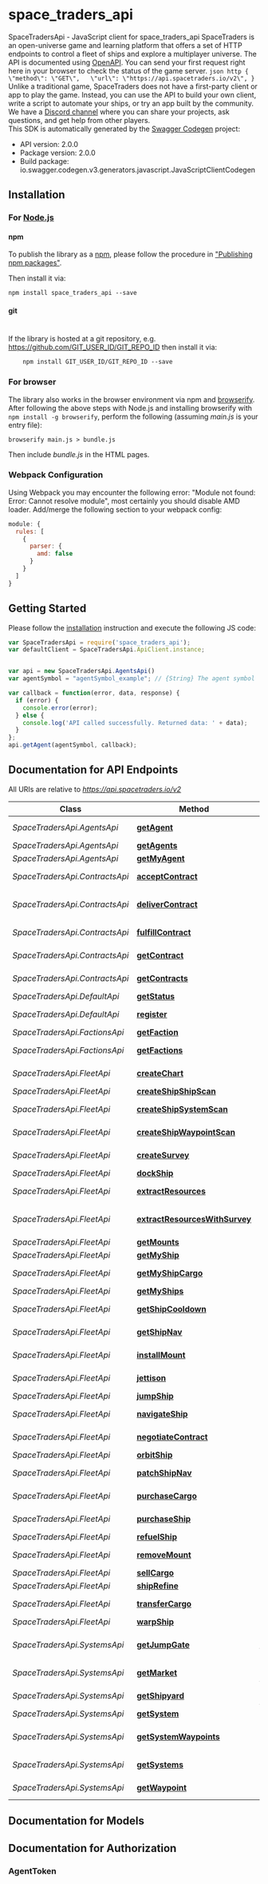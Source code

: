 # space_traders_api

SpaceTradersApi - JavaScript client for space_traders_api
SpaceTraders is an open-universe game and learning platform that offers a set of HTTP endpoints to control a fleet of ships and explore a multiplayer universe.  The API is documented using [OpenAPI](https://github.com/SpaceTradersAPI/api-docs). You can send your first request right here in your browser to check the status of the game server.  ```json http {   \"method\": \"GET\",   \"url\": \"https://api.spacetraders.io/v2\", } ```  Unlike a traditional game, SpaceTraders does not have a first-party client or app to play the game. Instead, you can use the API to build your own client, write a script to automate your ships, or try an app built by the community.  We have a [Discord channel](https://discord.com/invite/jh6zurdWk5) where you can share your projects, ask questions, and get help from other players.   
This SDK is automatically generated by the [Swagger Codegen](https://github.com/swagger-api/swagger-codegen) project:

- API version: 2.0.0
- Package version: 2.0.0
- Build package: io.swagger.codegen.v3.generators.javascript.JavaScriptClientCodegen

## Installation

### For [Node.js](https://nodejs.org/)

#### npm

To publish the library as a [npm](https://www.npmjs.com/),
please follow the procedure in ["Publishing npm packages"](https://docs.npmjs.com/getting-started/publishing-npm-packages).

Then install it via:

```shell
npm install space_traders_api --save
```

#### git
#
If the library is hosted at a git repository, e.g.
https://github.com/GIT_USER_ID/GIT_REPO_ID
then install it via:

```shell
    npm install GIT_USER_ID/GIT_REPO_ID --save
```

### For browser

The library also works in the browser environment via npm and [browserify](http://browserify.org/). After following
the above steps with Node.js and installing browserify with `npm install -g browserify`,
perform the following (assuming *main.js* is your entry file):

```shell
browserify main.js > bundle.js
```

Then include *bundle.js* in the HTML pages.

### Webpack Configuration

Using Webpack you may encounter the following error: "Module not found: Error:
Cannot resolve module", most certainly you should disable AMD loader. Add/merge
the following section to your webpack config:

```javascript
module: {
  rules: [
    {
      parser: {
        amd: false
      }
    }
  ]
}
```

## Getting Started

Please follow the [installation](#installation) instruction and execute the following JS code:

```javascript
var SpaceTradersApi = require('space_traders_api');
var defaultClient = SpaceTradersApi.ApiClient.instance;


var api = new SpaceTradersApi.AgentsApi()
var agentSymbol = "agentSymbol_example"; // {String} The agent symbol

var callback = function(error, data, response) {
  if (error) {
    console.error(error);
  } else {
    console.log('API called successfully. Returned data: ' + data);
  }
};
api.getAgent(agentSymbol, callback);
```

## Documentation for API Endpoints

All URIs are relative to *https://api.spacetraders.io/v2*

Class | Method | HTTP request | Description
------------ | ------------- | ------------- | -------------
*SpaceTradersApi.AgentsApi* | [**getAgent**](docs/AgentsApi.md#getAgent) | **GET** /agents/{agentSymbol} | Get Public Agent
*SpaceTradersApi.AgentsApi* | [**getAgents**](docs/AgentsApi.md#getAgents) | **GET** /agents | List Agents
*SpaceTradersApi.AgentsApi* | [**getMyAgent**](docs/AgentsApi.md#getMyAgent) | **GET** /my/agent | Get Agent
*SpaceTradersApi.ContractsApi* | [**acceptContract**](docs/ContractsApi.md#acceptContract) | **POST** /my/contracts/{contractId}/accept | Accept Contract
*SpaceTradersApi.ContractsApi* | [**deliverContract**](docs/ContractsApi.md#deliverContract) | **POST** /my/contracts/{contractId}/deliver | Deliver Cargo to Contract
*SpaceTradersApi.ContractsApi* | [**fulfillContract**](docs/ContractsApi.md#fulfillContract) | **POST** /my/contracts/{contractId}/fulfill | Fulfill Contract
*SpaceTradersApi.ContractsApi* | [**getContract**](docs/ContractsApi.md#getContract) | **GET** /my/contracts/{contractId} | Get Contract
*SpaceTradersApi.ContractsApi* | [**getContracts**](docs/ContractsApi.md#getContracts) | **GET** /my/contracts | List Contracts
*SpaceTradersApi.DefaultApi* | [**getStatus**](docs/DefaultApi.md#getStatus) | **GET** / | Get Status
*SpaceTradersApi.DefaultApi* | [**register**](docs/DefaultApi.md#register) | **POST** /register | Register New Agent
*SpaceTradersApi.FactionsApi* | [**getFaction**](docs/FactionsApi.md#getFaction) | **GET** /factions/{factionSymbol} | Get Faction
*SpaceTradersApi.FactionsApi* | [**getFactions**](docs/FactionsApi.md#getFactions) | **GET** /factions | List Factions
*SpaceTradersApi.FleetApi* | [**createChart**](docs/FleetApi.md#createChart) | **POST** /my/ships/{shipSymbol}/chart | Create Chart
*SpaceTradersApi.FleetApi* | [**createShipShipScan**](docs/FleetApi.md#createShipShipScan) | **POST** /my/ships/{shipSymbol}/scan/ships | Scan Ships
*SpaceTradersApi.FleetApi* | [**createShipSystemScan**](docs/FleetApi.md#createShipSystemScan) | **POST** /my/ships/{shipSymbol}/scan/systems | Scan Systems
*SpaceTradersApi.FleetApi* | [**createShipWaypointScan**](docs/FleetApi.md#createShipWaypointScan) | **POST** /my/ships/{shipSymbol}/scan/waypoints | Scan Waypoints
*SpaceTradersApi.FleetApi* | [**createSurvey**](docs/FleetApi.md#createSurvey) | **POST** /my/ships/{shipSymbol}/survey | Create Survey
*SpaceTradersApi.FleetApi* | [**dockShip**](docs/FleetApi.md#dockShip) | **POST** /my/ships/{shipSymbol}/dock | Dock Ship
*SpaceTradersApi.FleetApi* | [**extractResources**](docs/FleetApi.md#extractResources) | **POST** /my/ships/{shipSymbol}/extract | Extract Resources
*SpaceTradersApi.FleetApi* | [**extractResourcesWithSurvey**](docs/FleetApi.md#extractResourcesWithSurvey) | **POST** /my/ships/{shipSymbol}/extract/survey | Extract Resources with Survey
*SpaceTradersApi.FleetApi* | [**getMounts**](docs/FleetApi.md#getMounts) | **GET** /my/ships/{shipSymbol}/mounts | Get Mounts
*SpaceTradersApi.FleetApi* | [**getMyShip**](docs/FleetApi.md#getMyShip) | **GET** /my/ships/{shipSymbol} | Get Ship
*SpaceTradersApi.FleetApi* | [**getMyShipCargo**](docs/FleetApi.md#getMyShipCargo) | **GET** /my/ships/{shipSymbol}/cargo | Get Ship Cargo
*SpaceTradersApi.FleetApi* | [**getMyShips**](docs/FleetApi.md#getMyShips) | **GET** /my/ships | List Ships
*SpaceTradersApi.FleetApi* | [**getShipCooldown**](docs/FleetApi.md#getShipCooldown) | **GET** /my/ships/{shipSymbol}/cooldown | Get Ship Cooldown
*SpaceTradersApi.FleetApi* | [**getShipNav**](docs/FleetApi.md#getShipNav) | **GET** /my/ships/{shipSymbol}/nav | Get Ship Nav
*SpaceTradersApi.FleetApi* | [**installMount**](docs/FleetApi.md#installMount) | **POST** /my/ships/{shipSymbol}/mounts/install | Install Mount
*SpaceTradersApi.FleetApi* | [**jettison**](docs/FleetApi.md#jettison) | **POST** /my/ships/{shipSymbol}/jettison | Jettison Cargo
*SpaceTradersApi.FleetApi* | [**jumpShip**](docs/FleetApi.md#jumpShip) | **POST** /my/ships/{shipSymbol}/jump | Jump Ship
*SpaceTradersApi.FleetApi* | [**navigateShip**](docs/FleetApi.md#navigateShip) | **POST** /my/ships/{shipSymbol}/navigate | Navigate Ship
*SpaceTradersApi.FleetApi* | [**negotiateContract**](docs/FleetApi.md#negotiateContract) | **POST** /my/ships/{shipSymbol}/negotiate/contract | Negotiate Contract
*SpaceTradersApi.FleetApi* | [**orbitShip**](docs/FleetApi.md#orbitShip) | **POST** /my/ships/{shipSymbol}/orbit | Orbit Ship
*SpaceTradersApi.FleetApi* | [**patchShipNav**](docs/FleetApi.md#patchShipNav) | **PATCH** /my/ships/{shipSymbol}/nav | Patch Ship Nav
*SpaceTradersApi.FleetApi* | [**purchaseCargo**](docs/FleetApi.md#purchaseCargo) | **POST** /my/ships/{shipSymbol}/purchase | Purchase Cargo
*SpaceTradersApi.FleetApi* | [**purchaseShip**](docs/FleetApi.md#purchaseShip) | **POST** /my/ships | Purchase Ship
*SpaceTradersApi.FleetApi* | [**refuelShip**](docs/FleetApi.md#refuelShip) | **POST** /my/ships/{shipSymbol}/refuel | Refuel Ship
*SpaceTradersApi.FleetApi* | [**removeMount**](docs/FleetApi.md#removeMount) | **POST** /my/ships/{shipSymbol}/mounts/remove | Remove Mount
*SpaceTradersApi.FleetApi* | [**sellCargo**](docs/FleetApi.md#sellCargo) | **POST** /my/ships/{shipSymbol}/sell | Sell Cargo
*SpaceTradersApi.FleetApi* | [**shipRefine**](docs/FleetApi.md#shipRefine) | **POST** /my/ships/{shipSymbol}/refine | Ship Refine
*SpaceTradersApi.FleetApi* | [**transferCargo**](docs/FleetApi.md#transferCargo) | **POST** /my/ships/{shipSymbol}/transfer | Transfer Cargo
*SpaceTradersApi.FleetApi* | [**warpShip**](docs/FleetApi.md#warpShip) | **POST** /my/ships/{shipSymbol}/warp | Warp Ship
*SpaceTradersApi.SystemsApi* | [**getJumpGate**](docs/SystemsApi.md#getJumpGate) | **GET** /systems/{systemSymbol}/waypoints/{waypointSymbol}/jump-gate | Get Jump Gate
*SpaceTradersApi.SystemsApi* | [**getMarket**](docs/SystemsApi.md#getMarket) | **GET** /systems/{systemSymbol}/waypoints/{waypointSymbol}/market | Get Market
*SpaceTradersApi.SystemsApi* | [**getShipyard**](docs/SystemsApi.md#getShipyard) | **GET** /systems/{systemSymbol}/waypoints/{waypointSymbol}/shipyard | Get Shipyard
*SpaceTradersApi.SystemsApi* | [**getSystem**](docs/SystemsApi.md#getSystem) | **GET** /systems/{systemSymbol} | Get System
*SpaceTradersApi.SystemsApi* | [**getSystemWaypoints**](docs/SystemsApi.md#getSystemWaypoints) | **GET** /systems/{systemSymbol}/waypoints | List Waypoints in System
*SpaceTradersApi.SystemsApi* | [**getSystems**](docs/SystemsApi.md#getSystems) | **GET** /systems | List Systems
*SpaceTradersApi.SystemsApi* | [**getWaypoint**](docs/SystemsApi.md#getWaypoint) | **GET** /systems/{systemSymbol}/waypoints/{waypointSymbol} | Get Waypoint

## Documentation for Models


## Documentation for Authorization


### AgentToken


